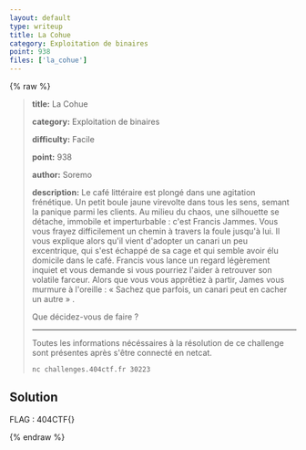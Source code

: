 ```yaml
---
layout: default
type: writeup
title: La Cohue
category: Exploitation de binaires
point: 938
files: ['la_cohue']
---
```


{% raw %}
> **title:** La Cohue
>
> **category:** Exploitation de binaires
>
> **difficulty:** Facile
>
> **point:** 938
>
> **author:** Soremo
>
> **description:**
> Le café littéraire est plongé dans une agitation frénétique. Un petit boule jaune virevolte dans tous les sens, semant la panique parmi les clients. Au milieu du chaos, une silhouette se détache, immobile et imperturbable : c'est Francis Jammes. Vous vous frayez difficilement un chemin à travers la foule jusqu'à lui. Il vous explique alors qu'il vient d'adopter un canari un peu excentrique, qui s'est échappé de sa cage et qui semble avoir élu domicile dans le café. Francis vous lance un regard légèrement inquiet et vous demande si vous pourriez l'aider à retrouver son volatile farceur. Alors que vous vous apprêtiez à partir, James vous murmure à l'oreille : « Sachez que parfois, un canari peut en cacher un autre » .
> 
> Que décidez-vous de faire ?
> 
> ***
> 
> Toutes les informations nécéssaires à la résolution de ce challenge sont présentes après s'être connecté en netcat.
> 
> ```
> nc challenges.404ctf.fr 30223
> ```

## Solution


<span class="flag">FLAG : 404CTF{}</span>

{% endraw %}